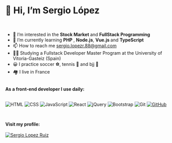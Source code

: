 
# 👋 Hi, I’m <strong>Sergio López </strong>
</br>

- 👀 I’m interested in the <strong>Stock Market </strong> and <strong> FullStack Programming </strong>
- 🌱 I’m currently learning <strong> PHP </strong>, <strong> Node.js</strong>, <strong> Vue.js </strong> and <strong> TypeScript </strong>
- 📫 How to reach me sergio.lopezr.88@gmail.com
- 👨‍🎓 Studying a Fullstack Developer Master Program at the University of Vitoria-Gasteiz (Spain)
- 😀 I practice soccer ⚽, tennis 🎾 and bjj 🥋
- 🏘️ I live in France

</br>
<strong> As a front-end developer I use daily: </strong>
</br></br>

![HTML](https://img.shields.io/badge/-HTML-white?style=flat-square&logo=html5&logoColor=orange&labelColor=white)
![CSS](https://img.shields.io/badge/-CSS-white?style=flat-square&logo=css3&logoColor=blue&labelColor=white)
![JavaScript](https://img.shields.io/badge/-JavaScript-white?style=flat-square&logo=JavaScript&logoColor=yellow&labelColor=white)
![React](https://img.shields.io/badge/-React-white?style=flat-square&logo=react&logoColor=61DAFB&labelColor=white)
![jQuery](https://img.shields.io/badge/-jQuery-white?style=flat-square&logo=jquery&logoColor=0769ad&labelColor=white)
![Bootstrap](https://img.shields.io/badge/-Bootstrap-white?style=flat-square&logo=bootstrap&logoColor=purple&labelColor=white)
![Git](https://img.shields.io/badge/-Git-white?style=flat-square&logo=git&logoColor=F05032&labelColor=white)
[![GitHub](https://img.shields.io/badge/-GitHub-white?style=flat-square&logo=github&logoColor=black&labelColor=white)](https://github.com/monsieurlopez/)

</br>

<strong> Visit my profile: </strong>
</br></br>
[![Sergio Lopez Ruiz](https://img.shields.io/badge/-Sergio_Lopez_Ruiz-blue?style=flat-square&logo=Linkedin&logoColor=white)](https://www.linkedin.com/in/lopez-ruiz-sergio/)














<!---
monsieurlopez/monsieurlopez is a ✨ special ✨ repository because its `README.md` (this file) appears on your GitHub profile.
You can click the Preview link to take a look at your changes.
--->
